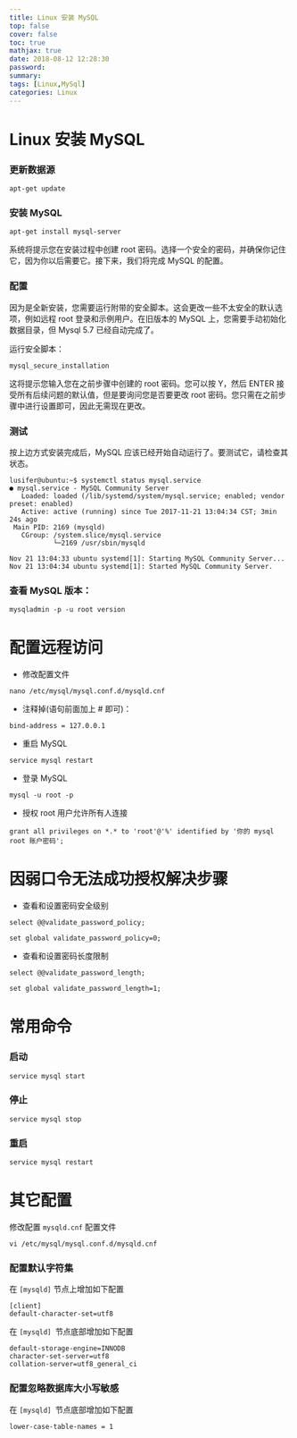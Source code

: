 ```yaml
---
title: Linux 安装 MySQL
top: false
cover: false
toc: true
mathjax: true
date: 2018-08-12 12:28:30
password:
summary:
tags: [Linux,MySql]
categories: Linux
---
```


# Linux 安装 MySQL

### 更新数据源
```
apt-get update
```
### 安装 MySQL
```
apt-get install mysql-server
```
系统将提示您在安装过程中创建 root 密码。选择一个安全的密码，并确保你记住它，因为你以后需要它。接下来，我们将完成 MySQL 的配置。

### 配置

因为是全新安装，您需要运行附带的安全脚本。这会更改一些不太安全的默认选项，例如远程 root 登录和示例用户。在旧版本的 MySQL 上，您需要手动初始化数据目录，但 Mysql 5.7 已经自动完成了。

运行安全脚本：
```
mysql_secure_installation
```

这将提示您输入您在之前步骤中创建的 root 密码。您可以按 Y，然后 ENTER 接受所有后续问题的默认值，但是要询问您是否要更改 root 密码。您只需在之前步骤中进行设置即可，因此无需现在更改。

### 测试

按上边方式安装完成后，MySQL 应该已经开始自动运行了。要测试它，请检查其状态。
```
lusifer@ubuntu:~$ systemctl status mysql.service
● mysql.service - MySQL Community Server
   Loaded: loaded (/lib/systemd/system/mysql.service; enabled; vendor preset: enabled)
   Active: active (running) since Tue 2017-11-21 13:04:34 CST; 3min 24s ago
 Main PID: 2169 (mysqld)
   CGroup: /system.slice/mysql.service
           └─2169 /usr/sbin/mysqld

Nov 21 13:04:33 ubuntu systemd[1]: Starting MySQL Community Server...
Nov 21 13:04:34 ubuntu systemd[1]: Started MySQL Community Server.
```

### 查看 MySQL 版本：
```
mysqladmin -p -u root version
```

# 配置远程访问
- 修改配置文件
```
nano /etc/mysql/mysql.conf.d/mysqld.cnf
```
- 注释掉(语句前面加上 # 即可)：
```
bind-address = 127.0.0.1
```
- 重启 MySQL
```
service mysql restart
```
- 登录 MySQL
```
mysql -u root -p
```
- 授权 root 用户允许所有人连接
```
grant all privileges on *.* to 'root'@'%' identified by '你的 mysql root 账户密码';
```

# 因弱口令无法成功授权解决步骤
- 查看和设置密码安全级别
```
select @@validate_password_policy;
```
```
set global validate_password_policy=0;
```
- 查看和设置密码长度限制
```
select @@validate_password_length;
```
```
set global validate_password_length=1;
```

# 常用命令
### 启动
```
service mysql start
```

### 停止
```
service mysql stop
```
### 重启
```
service mysql restart
```
# 其它配置
修改配置 ``mysqld.cnf`` 配置文件
```
vi /etc/mysql/mysql.conf.d/mysqld.cnf
```

### 配置默认字符集
在 ``[mysqld]`` 节点上增加如下配置
```
[client]
default-character-set=utf8
```

在 `[mysqld] `节点底部增加如下配置
```
default-storage-engine=INNODB
character-set-server=utf8
collation-server=utf8_general_ci
```
### 配置忽略数据库大小写敏感
在 `[mysqld] `节点底部增加如下配置
```
lower-case-table-names = 1
```